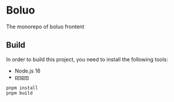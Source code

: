 # Boluo

The monorepo of boluo frontent

## Build

In order to build this project, you need to install the following tools:

- Node.js 16
- [pnpm](https://pnpm.io/)

```
pnpm install
pnpm build
```
